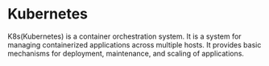 # Kubernetes

K8s(Kubernetes) is a container orchestration system. It is a system for managing containerized applications across multiple hosts. It provides basic mechanisms for deployment, maintenance, and scaling of applications.
